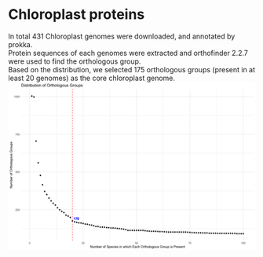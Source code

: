 # Chloroplast proteins   
In total 431 Chloroplast genomes were downloaded, and annotated by prokka.   
Protein sequences of each genomes were extracted and orthofinder 2.2.7 were used to find the orthologous group.   
Based on the distribution, we selected 175 orthologous groups (present in at least 20 genomes) as the core chloroplast genome.   
![Distribution of Orthologous Groups](https://github.com/Wenfei-Xian/Pushing_the_limits_2/blob/main/02.chloroplast/Distribution%20of%20Orthologous%20Groups.png)
